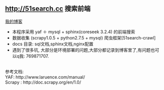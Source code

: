 ## http://51search.cc 搜索前端

[我的博客](http://xiuran.me "风与叶子")

* 本程序采用 yaf ＋ mysql + sphinx(coreseek 3.2.4) 的前端搜索
* 数据收集 (scrapy1.0.5 + python2.7.5 + mysql) 爬虫框架[51search-crawl] 
* docs 目录: sql文档,sphinx文档,nginx配置
* 遇到了很多坑, 大部分是环境部署的问题,大部分都记录到博客里了,有问题也可以q我: 769871707.

<br/>
参考文档:<br/>
YAF: http://www.laruence.com/manual/ <br/>
Scrapy : http://doc.scrapy.org/en/1.0/

